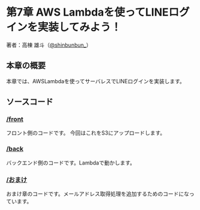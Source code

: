 # 第7章 AWS Lambdaを使ってLINEログインを実装してみよう！
著者：高棟 雄斗（[@shinbunbun_](https://twitter.com/shinbunbun_/)）  

## 本章の概要
本章では、AWSLambdaを使ってサーバレスでLINEログインを実装します。

## ソースコード

### [/front](./front)
フロント側のコードです。  今回はこれをS3にアップロードします。

### [/back](./back)
バックエンド側のコードです。Lambdaで動かします。

### [/おまけ](./おまけ)
おまけ章のコードです。メールアドレス取得処理を追加するためのコードになっています。

